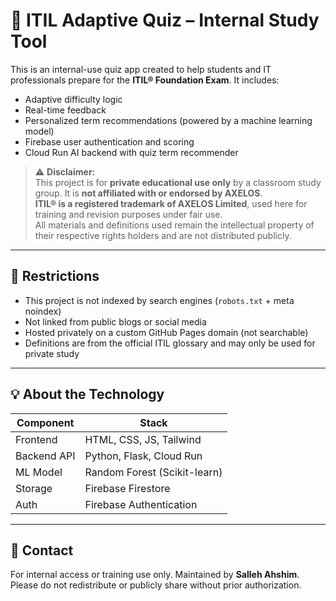 # 🧠 ITIL Adaptive Quiz – Internal Study Tool

This is an internal-use quiz app created to help students and IT professionals prepare for the **ITIL® Foundation Exam**. It includes:

- Adaptive difficulty logic
- Real-time feedback
- Personalized term recommendations (powered by a machine learning model)
- Firebase user authentication and scoring
- Cloud Run AI backend with quiz term recommender

> ⚠️ **Disclaimer:**  
> This project is for **private educational use only** by a classroom study group. It is **not affiliated with or endorsed by AXELOS**.  
> **ITIL® is a registered trademark of AXELOS Limited**, used here for training and revision purposes under fair use.  
> All materials and definitions used remain the intellectual property of their respective rights holders and are not distributed publicly.

---

## 🚧 Restrictions

- This project is not indexed by search engines (`robots.txt` + meta noindex)
- Not linked from public blogs or social media
- Hosted privately on a custom GitHub Pages domain (not searchable)
- Definitions are from the official ITIL glossary and may only be used for private study

---

## 💡 About the Technology

| Component       | Stack                       |
|----------------|-----------------------------|
| Frontend       | HTML, CSS, JS, Tailwind     |
| Backend API    | Python, Flask, Cloud Run    |
| ML Model       | Random Forest (Scikit-learn)|
| Storage        | Firebase Firestore          |
| Auth           | Firebase Authentication     |

---

## 📎 Contact

For internal access or training use only. Maintained by **Salleh Ahshim**.  
Please do not redistribute or publicly share without prior authorization.

